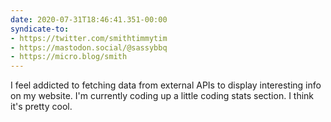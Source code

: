 ```yaml
---
date: 2020-07-31T18:46:41.351-00:00
syndicate-to:
- https://twitter.com/smithtimmytim
- https://mastodon.social/@sassybbq
- https://micro.blog/smith
---
```

I feel addicted to fetching data from external APIs to display interesting info on my website. I'm currently coding up a little coding stats section. I think it's pretty cool.
